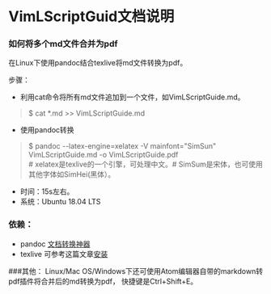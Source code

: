 # VimLScriptGuid文档说明

### 如何将多个md文件合并为pdf
在Linux下使用pandoc结合texlive将md文件转换为pdf。

步骤：
- 利用cat命令将所有md文件追加到一个文件，如VimLScriptGuide.md。  
 > $ cat *.md >> VimLScriptGuide.md 
- 使用pandoc转换  
 > $ pandoc --latex-engine=xelatex -V mainfont="SimSun" VimLScriptGuide.md -o VimLScriptGuide.pdf  
 > \# xelatex是texlive的一个引擎，可处理中文。\# SimSum是宋体，也可使用其他字体如SimHei(黑体）。
- 时间：15s左右。
- 系统：Ubuntu 18.04 LTS 

### 依赖：
- pandoc [文档转换神器](https://github.com/jgm/pandoc)
- texlive 可参考这篇文章[安装](https://blog.csdn.net/Shieber/article/details/93716448)

###其他：
Linux/Mac OS/Windows下还可使用Atom编辑器自带的markdown转pdf插件将合并后的md转换为pdf，
快捷键是Ctrl+Shift+E。
